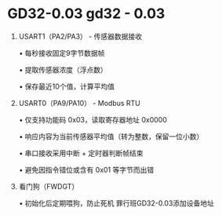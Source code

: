# GD32-0.03   gd32 - 0.03
1. USART1（PA2/PA3） - 传感器数据接收
	
	 •	每秒接收固定9字节数据帧
	
	 •	提取传感器浓度（浮点数）
	
	 •	保存最近10个值，计算平均值

3. USART0（PA9/PA10） - Modbus RTU
	
 	•	仅支持功能码 0x03，读取寄存器地址 0x0000
	
	 •	响应内容为当前传感器平均值（转为整数，保留一位小数）
	
 	•	串口接收采用中断 + 定时器判断帧结束
	
 	•	避免因指令错位或含有 0x01 等字节而出错

4. 看门狗（FWDGT）
	
	 •	初始化后定期喂狗，防止死机
罪行班GD32-0.03添加设备地址
